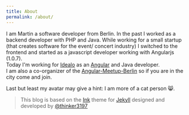 ```yaml
---
title: About
permalink: /about/
---
```

I am Martin a software developer from Berlin. In the past I worked as a backend developer with PHP and Java. While working for a small startup (that creates software for the event/ concert industry) I switched to the frontend and started as a javascript developer working with Angularjs (1.0.7).  
Today I'm working for [Idealo](idealo.de) as an [Angular](https://angular.io) and Java developer.  
I am also a co-organizer of the [Angular-Meetup-Berlin](https://www.meetup.com/de-DE/AngularJS-Meetup-Berlin/) so if you are in the city come and join.

Last but least my avatar may give a hint: I am more of a cat person 😸.
 
>This blog is based on the <a href="http://github.com/thinker3197/Ink">Ink</a> theme for <a href="http://jekyllrb.com">Jekyll</a> designed and developed by [@thinker3197](https://github.com/thinker3197)
